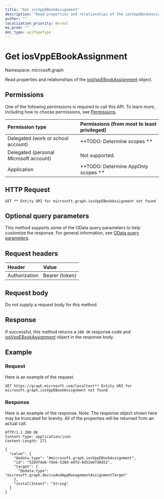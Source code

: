```yaml
---
title: "Get iosVppEBookAssignment"
description: "Read properties and relationships of the iosVppEBookAssignment object."
author: ""
localization_priority: Normal
ms.prod: ""
doc_type: apiPageType
---
```


# Get iosVppEBookAssignment

Namespace: microsoft.graph

Read properties and relationships of the [iosVppEBookAssignment](../resources/iosvppebookassignment.md) object.

## Permissions
One of the following permissions is required to call this API. To learn more, including how to choose permissions, see [Permissions](/concepts/permissions-reference.md).

|Permission type|Permissions (from most to least privileged)|
|:---|:---|
|Delegated (work or school account)|**TODO: Determine scopes **|
|Delegated (personal Microsoft account)|Not supported.|
|Application|**TODO: Determine AppOnly scopes **|

## HTTP Request
<!-- {
  "blockType": "ignored"
}
-->
``` http
GET ** Entity URI for microsoft.graph.iosVppEBookAssignment not found
```

## Optional query parameters
This method supports some of the OData query parameters to help customize the response. For general information, see [OData query parameters](/graph/query-parameters).

## Request headers
|Header|Value|
|:---|:---|
|Authorization|Bearer {token}|

## Request body
Do not supply a request body for this method.

## Response
If successful, this method returns a `200 OK` response code and [iosVppEBookAssignment](../resources/iosvppebookassignment.md) object in the response body.

## Example

### Request
Here is an example of the request.
<!-- {
  "blockType": "request",
  "name": "get_iosvppebookassignment"
}
-->
``` http
GET https://graph.microsoft.com/localtest** Entity URI for microsoft.graph.iosVppEBookAssignment not found
```

### Response
Here is an example of the response. Note: The response object shown here may be truncated for brevity. All of the properties will be returned from an actual call.
<!-- {
  "blockType": "response",
  "truncated": true,
  "@odata.type": "microsoft.graph.iosVppEBookAssignment"
}
-->
``` http
HTTP/1.1 200 OK
Content-Type: application/json
Content-Length: 271

{
  "value": {
    "@odata.type": "#microsoft.graph.iosVppEBookAssignment",
    "id": "528dfde6-fde6-528d-e6fd-8d52e6fd8d52",
    "target": {
      "@odata.type": "microsoft.graph.deviceAndAppManagementAssignmentTarget"
    },
    "installIntent": "String"
  }
}
```

